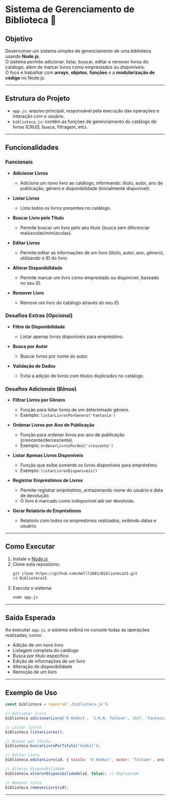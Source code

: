 # Sistema de Gerenciamento de Biblioteca 📖

## Objetivo

Desenvolver um sistema simples de gerenciamento de uma biblioteca usando **Node.js**.  
O sistema permite adicionar, listar, buscar, editar e remover livros do catálogo, além de marcar livros como emprestados ou disponíveis.  
O foco é trabalhar com **arrays**, **objetos**, **funções** e a **modularização de código** no Node.js.

---

## Estrutura do Projeto

- `app.js`: arquivo principal, responsável pela execução das operações e interação com o usuário.
- `biblioteca.js`: contém as funções de gerenciamento do catálogo de livros (CRUD, busca, filtragem, etc).

---

## Funcionalidades

### Funcionais

- **Adicionar Livros**
  - Adiciona um novo livro ao catálogo, informando: título, autor, ano de publicação, gênero e disponibilidade (inicialmente disponível).

- **Listar Livros**
  - Lista todos os livros presentes no catálogo.

- **Buscar Livro pelo Título**
  - Permite buscar um livro pelo seu título (busca sem diferenciar maiúsculas/minúsculas).

- **Editar Livros**
  - Permite editar as informações de um livro (título, autor, ano, gênero), utilizando o ID do livro.

- **Alterar Disponibilidade**
  - Permite marcar um livro como emprestado ou disponível, baseado no seu ID.

- **Remover Livro**
  - Remove um livro do catálogo através do seu ID.

### Desafios Extras (Opcional)

- **Filtro de Disponibilidade**
  - Listar apenas livros disponíveis para empréstimo.

- **Busca por Autor**
  - Buscar livros por nome do autor.

- **Validação de Dados**
  - Evita a adição de livros com títulos duplicados no catálogo.

### Desafios Adicionais (Bônus)

- **Filtrar Livros por Gênero**
  - Função para listar livros de um determinado gênero.
  - Exemplo: `listarLivrosPorGenero('Fantasia')`

- **Ordenar Livros por Ano de Publicação**
  - Função para ordenar livros por ano de publicação (crescente/decrescente).
  - Exemplo: `ordenarLivrosPorAno('crescente')`

- **Listar Apenas Livros Disponíveis**
  - Função que exibe somente os livros disponíveis para empréstimo.
  - Exemplo: `listarLivrosDisponiveis()`

- **Registrar Empréstimos de Livros**
  - Permite registrar empréstimo, armazenando nome do usuário e data de devolução.
  - O livro é marcado como indisponível até ser devolvido.

- **Gerar Relatório de Empréstimos**
  - Relatório com todos os empréstimos realizados, exibindo datas e usuário.

---

## Como Executar

1. Instale o [Node.js](https://nodejs.org/)
2. Clone este repositório:
   ```bash
   git clone https://github.com/melll1601/BibliotecaJS.git
   cd BibliotecaJS
   ```
3. Execute o sistema:
   ```bash
   node app.js
   ```

---

## Saída Esperada

Ao executar `app.js`, o sistema exibirá no console todas as operações realizadas, como:

- Adição de um novo livro
- Listagem completa do catálogo
- Busca por título específico
- Edição de informações de um livro
- Alteração de disponibilidade
- Remoção de um livro

---

## Exemplo de Uso

```js
const biblioteca = require('./biblioteca.js');

// Adicionar livro
biblioteca.adicionarLivro('O Hobbit', 'J.R.R. Tolkien', 1937, 'Fantasia');

// Listar livros
biblioteca.listarLivros();

// Buscar por título
biblioteca.buscarLivroPorTitulo('hobbit');

// Editar livro
biblioteca.editarLivro(id, { titulo: 'O Hobbit', autor: 'Tolkien', ano: 1937, genero: 'Fantasia' });

// Alterar disponibilidade
biblioteca.alterarDisponibilidade(id, false); // Emprestado

// Remover livro
biblioteca.removerLivro(id);
```

---

